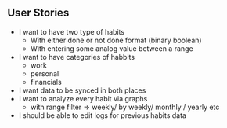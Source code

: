 ## User Stories
- I want to have two type of habits
	- With either done or not done format (binary boolean)
	- With entering some analog value between a range
- I want to have categories of habbits
	- work
	- personal
	- financials
- I want data to be synced in both places
- I want to analyze every habit via graphs
	- with range filter => weekly/ by weekly/ monthly / yearly etc
- I should be able to edit logs for previous habits data